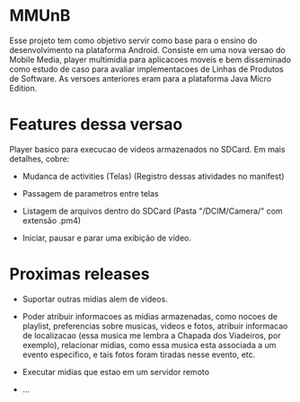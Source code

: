MMUnB
===========================

Esse projeto tem como objetivo servir como base 
para o ensino do desenvolvimento na plataforma Android.
Consiste em uma nova versao do Mobile Media, 
player multimidia para aplicacoes moveis e bem 
disseminado como estudo de caso para avaliar 
implementacoes de Linhas de Produtos de Software. 
As versoes anteriores eram para a plataforma Java 
Micro Edition.

Features dessa versao
===========================

Player basico para execucao de videos armazenados 
no SDCard. Em mais detalhes, cobre:

* Mudanca de activities (Telas) (Registro dessas atividades no manifest)

* Passagem de parametros entre telas

* Listagem de arquivos dentro do SDCard (Pasta "/DCIM/Camera/" com extensão .pm4)

* Iniciar, pausar e parar uma exibição de vídeo. 

Proximas releases
===========================

* Suportar outras midias alem de videos. 

* Poder atribuir informacoes as midias armazenadas, como nocoes de 
playlist, preferencias sobre musicas, videos e fotos, atribuir informacao 
de localizacao (essa musica me lembra a Chapada dos Viadeiros, por exemplo), 
relacionar midias, como essa musica esta associada a um evento especifico, e 
tais fotos foram tiradas nesse evento, etc.

* Executar midias que estao em um servidor remoto

* ...

 
